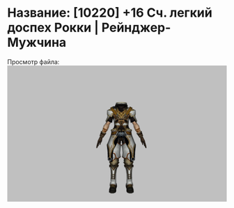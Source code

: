 # Название: [10220] +16 Сч. легкий доспех Рокки | Рейнджер-Мужчина

Просмотр файла:
![p020032.png](p020032.png)